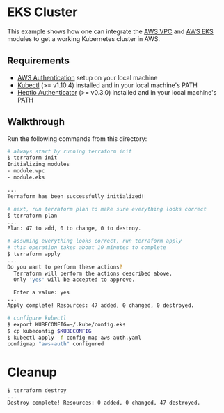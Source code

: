 # EKS Cluster
This example shows how one can integrate the [AWS VPC](https://registry.terraform.io/modules/terraform-aws-modules/vpc/aws) and [AWS EKS](https://registry.terraform.io/modules/terraform-aws-modules/eks/aws) modules to get a working Kubernetes cluster in AWS. 

## Requirements

* [AWS Authentication](https://www.terraform.io/docs/providers/aws/index.html#authentication) setup on your local machine
* [Kubectl](https://kubernetes.io/docs/tasks/tools/install-kubectl/) (>= v1.10.4) installed and in your local machine's PATH
* [Heptio Authenticator](https://github.com/heptio/authenticator) (>= v0.3.0) installed and in your local machine's PATH

## Walkthrough
Run the following commands from this directory:

```bash
# always start by running terraform init
$ terraform init
Initializing modules
- module.vpc
- module.eks

...
Terraform has been successfully initialized!

# next, run terraform plan to make sure everything looks correct
$ terraform plan
...
Plan: 47 to add, 0 to change, 0 to destroy.

# assuming everything looks correct, run terraform apply
# this operation takes about 10 minutes to complete
$ terraform apply
...
Do you want to perform these actions?
  Terraform will perform the actions described above.
  Only 'yes' will be accepted to approve.

  Enter a value: yes
...
Apply complete! Resources: 47 added, 0 changed, 0 destroyed.

# configure kubectl
$ export KUBECONFIG=~/.kube/config.eks
$ cp kubeconfig $KUBECONFIG
$ kubectl apply -f config-map-aws-auth.yaml
configmap "aws-auth" configured
```

# Cleanup 
```
$ terraform destroy
...
Destroy complete! Resources: 0 added, 0 changed, 47 destroyed.
```
